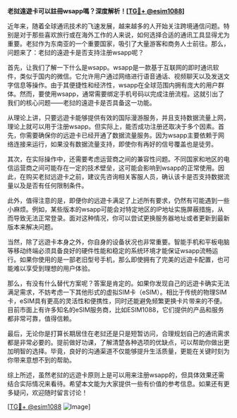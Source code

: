 **老挝遠遊卡可以註冊wsapp嗎？深度解析！[[TG💪+ @esim1088](https://t.me/s/esim1088)]**

近年来，随着全球通讯技术的飞速发展，越来越多的人开始关注跨境通信问题。特别是对于那些喜欢旅行或在海外工作的人来说，如何选择合适的通讯工具显得尤为重要。老挝作为东南亚的一个重要国家，吸引了大量游客和商务人士前往。那么，问题来了：老挝的遠遊卡是否支持注册wsapp呢？

首先，让我们了解一下什么是wsapp。wsapp是一款基于互联网的即时通讯软件，类似于国内的微信。它允许用户通过网络进行语音通话、视频聊天以及发送文字信息等操作。由于其便捷性和经济性，wsapp在全球范围内拥有庞大的用户群体。然而，要使用wsapp，通常需要绑定手机号码以完成注册流程。这就引出了我们的核心问题——老挝的遠遊卡是否具备这一功能。

从理论上讲，只要远遊卡能够提供有效的国际漫游服务，并且支持数据流量上网，理论上就可以用于注册wsapp。但实际上，能否成功注册还取决于多个因素。首先，你需要确保你的远遊卡已经开通了数据流量服务。因为wsapp主要依赖于网络连接来运行，如果没有数据流量支持，即使你有再好的信号覆盖也是徒劳。

其次，在实际操作中，还需要考虑运营商之间的兼容性问题。不同国家和地区的电信运营商之间可能存在一定的技术壁垒，这可能会影响到wsapp的正常使用。因此，在购买老挝远遊卡之前，建议先咨询相关客服人员，确认该卡是否支持数据流量以及是否有任何限制条件。

此外，值得注意的是，即便你的远遊卡满足了上述所有要求，仍然有可能遇到一些小麻烦。例如，某些版本的wsapp可能会对特定地区的IP地址实施屏蔽措施，从而导致无法正常登录。面对这种情况，你可以尝试更换服务器地址或者更新到最新版本来解决问题。

当然，除了远遊卡本身之外，你自身的设备状况也非常重要。智能手机和平板电脑等移动终端必须具备良好的硬件性能和稳定的系统环境才能保证wsapp流畅运行。如果你使用的是一部老旧型号手机，那么即使拥有了完美的远遊卡配置，也可能难以享受到理想的用户体验。

那么，有没有什么替代方案呢？答案是肯定的。如果你发现自己的远遊卡确实无法满足需求，不妨考虑一下其他形式的虚拟SIM卡（eSIM）。相比于传统的物理SIM卡，eSIM具有更高的灵活性和便携性，同时还能避免频繁更换卡片带来的不便。目前市面上有许多知名的eSIM服务商，比如ESIM1088，它们提供的产品和服务都非常可靠，值得信赖。

最后，无论你是打算长期居住在老挝还是只是短暂访问，合理规划自己的通讯需求都是非常必要的。提前做好功课，了解清楚各种选项的优缺点，可以帮助你做出更加明智的选择。毕竟，良好的沟通渠道不仅能够提升生活质量，更能在关键时刻为你带来意想不到的帮助。

综上所述，虽然老挝的远遊卡原则上是可以用来注册wsapp的，但具体效果还需结合实际情况来看待。希望本文能为大家提供一些有价值的参考信息。如果还有更多疑问，欢迎随时留言讨论！

[[TG💪+ @esim1088](https://t.me/s/esim1088) ![Image](https://i.postimg.cc/4NQfJmqS/Snipaste-2025-05-13-00-14-12.png)]